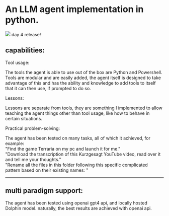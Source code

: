 An LLM agent implementation in python.
=

[![ ](https://img.shields.io/badge/Open_Source_Week-white?logo=opensourceinitiative)](https://github.com/zen-ham#-) day 4 release!

capabilities:
-
Tool usage:

The tools the agent is able to use out of the box are Python and Powershell. Tools are modular and are easily added, the agent itself is designed to take advantage of this and has the ability and knowledge to add tools to itself that it can then use, if prompted to do so.

Lessons:

Lessons are separate from tools, they are something I implemented to allow teaching the agent things other than tool usage, like how to behave in certain situations.

Practical problem-solving:

The agent has been tested on many tasks, all of which it achieved, for example:\
"Find the game Terraria on my pc and launch it for me."\
"Download the transcription of this Kurzgesagt YouTube video, read over it and tell me your thoughts."\
"Rename all the files in this folder following this specific complicated pattern based on their existing names: "

---

multi paradigm support:
-
The agent has been tested using openai gpt4 api, and locally hosted Dolphin model. naturally, the best results are achieved with openai api.
